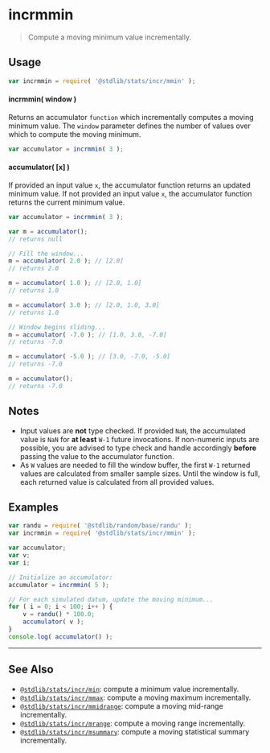<!--

@license Apache-2.0

Copyright (c) 2018 The Stdlib Authors.

Licensed under the Apache License, Version 2.0 (the "License");
you may not use this file except in compliance with the License.
You may obtain a copy of the License at

   http://www.apache.org/licenses/LICENSE-2.0

Unless required by applicable law or agreed to in writing, software
distributed under the License is distributed on an "AS IS" BASIS,
WITHOUT WARRANTIES OR CONDITIONS OF ANY KIND, either express or implied.
See the License for the specific language governing permissions and
limitations under the License.

-->

# incrmmin

> Compute a moving minimum value incrementally.

<section class="usage">

## Usage

```javascript
var incrmmin = require( '@stdlib/stats/incr/mmin' );
```

#### incrmmin( window )

Returns an accumulator `function` which incrementally computes a moving minimum value. The `window` parameter defines the number of values over which to compute the moving minimum.

```javascript
var accumulator = incrmmin( 3 );
```

#### accumulator( \[x] )

If provided an input value `x`, the accumulator function returns an updated minimum value. If not provided an input value `x`, the accumulator function returns the current minimum value.

```javascript
var accumulator = incrmmin( 3 );

var m = accumulator();
// returns null

// Fill the window...
m = accumulator( 2.0 ); // [2.0]
// returns 2.0

m = accumulator( 1.0 ); // [2.0, 1.0]
// returns 1.0

m = accumulator( 3.0 ); // [2.0, 1.0, 3.0]
// returns 1.0

// Window begins sliding...
m = accumulator( -7.0 ); // [1.0, 3.0, -7.0]
// returns -7.0

m = accumulator( -5.0 ); // [3.0, -7.0, -5.0]
// returns -7.0

m = accumulator();
// returns -7.0
```

</section>

<!-- /.usage -->

<section class="notes">

## Notes

-   Input values are **not** type checked. If provided `NaN`, the accumulated value is `NaN` for **at least** `W-1` future invocations. If non-numeric inputs are possible, you are advised to type check and handle accordingly **before** passing the value to the accumulator function.
-   As `W` values are needed to fill the window buffer, the first `W-1` returned values are calculated from smaller sample sizes. Until the window is full, each returned value is calculated from all provided values.

</section>

<!-- /.notes -->

<section class="examples">

## Examples

<!-- eslint no-undef: "error" -->

```javascript
var randu = require( '@stdlib/random/base/randu' );
var incrmmin = require( '@stdlib/stats/incr/mmin' );

var accumulator;
var v;
var i;

// Initialize an accumulator:
accumulator = incrmmin( 5 );

// For each simulated datum, update the moving minimum...
for ( i = 0; i < 100; i++ ) {
    v = randu() * 100.0;
    accumulator( v );
}
console.log( accumulator() );
```

</section>

<!-- /.examples -->

<!-- Section for related `stdlib` packages. Do not manually edit this section, as it is automatically populated. -->

<section class="related">

* * *

## See Also

-   [`@stdlib/stats/incr/min`][@stdlib/stats/incr/min]: compute a minimum value incrementally.
-   [`@stdlib/stats/incr/mmax`][@stdlib/stats/incr/mmax]: compute a moving maximum incrementally.
-   [`@stdlib/stats/incr/mmidrange`][@stdlib/stats/incr/mmidrange]: compute a moving mid-range incrementally.
-   [`@stdlib/stats/incr/mrange`][@stdlib/stats/incr/mrange]: compute a moving range incrementally.
-   [`@stdlib/stats/incr/msummary`][@stdlib/stats/incr/msummary]: compute a moving statistical summary incrementally.

</section>

<!-- /.related -->

<!-- Section for all links. Make sure to keep an empty line after the `section` element and another before the `/section` close. -->

<section class="links">

<!-- <related-links> -->

[@stdlib/stats/incr/min]: https://github.com/stdlib-js/stats/tree/main/incr/min

[@stdlib/stats/incr/mmax]: https://github.com/stdlib-js/stats/tree/main/incr/mmax

[@stdlib/stats/incr/mmidrange]: https://github.com/stdlib-js/stats/tree/main/incr/mmidrange

[@stdlib/stats/incr/mrange]: https://github.com/stdlib-js/stats/tree/main/incr/mrange

[@stdlib/stats/incr/msummary]: https://github.com/stdlib-js/stats/tree/main/incr/msummary

<!-- </related-links> -->

</section>

<!-- /.links -->
